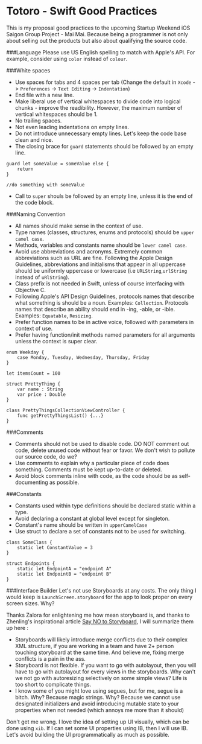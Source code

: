 # Totoro - Swift Good Practices

This is my proposal good practices to the upcoming Startup Weekend iOS Saigon Group Project - Mai Mai.
Because being a programmer is not only about selling out the products but also about qualifying the source code.

###Language
Please use US English spelling to match with Apple's API. For example, consider using `color` instead of `colour`.

###White spaces
* Use spaces for tabs and 4 spaces per tab (Change the default in `Xcode` -> `Preferences` -> `Text Editing` -> `Indentation`)
* End file with a new line.
* Make liberal use of vertical whitespaces to divide code into logical chunks - improve the readibility. However, the maximum number of vertical whitespaces should be 1.
* No trailing spaces.
* Not even leading indentations on empty lines.
* Do not introduce unnecessary empty lines. Let's keep the code base clean and nice.
* The closing brace for `guard` statements should be followed by an empty line.
```
guard let someValue = someValue else {
    return
}

//do something with someValue
```
* Call to `super` shouls be followed by an empty line, unless it is the end of the code block.

###Naming Convention
* All names should make sense in the context of use.
* Type names (classes, structures, enums and protocols) should be `upper camel case`.
* Methods, variables and constants name should be `lower camel case`.
* Avoid use abbreviations and acronyms. Extremely common abbreviations such as URL are fine. Following the Apple Design Guidelines, abbreviations and initialisms that appear in all uppercase should be uniformly uppercase or lowercase (i.e `URLString`,`urlString` instead of `uRlString`).
* Class prefix is not needed in Swift, unless of course interfacing with Objective C.
* Following Apple's API Design Guidelines, protocols names that describe what something is should be a noun. Examples: `Collection`. Protocols names that describe an ability should end in -ing, -able, or -ible. Examples: `Equatable`, `Resizing`.
* Prefer function names to be in active voice, followed with parameters in context of use.
* Prefer having function/init methods named parameters for all arguments unless the context is super clear.

```
enum Weekday {
    case Monday, Tuesday, Wednesday, Thursday, Friday
}

let itemsCount = 100

struct PrettyThing {
    var name : String
    var price : Double
}

class PrettyThingsCollectionViewController {
    func getPrettyThingsList() {...}
}
```

###Comments

* Comments should not be used to disable code. DO NOT comment out code, delete unused code without fear or favor. We don't wish to pollute our source code, do we?
* Use comments to explain why a particular piece of code does something. Comments must be kept up-to-date or deleted.
* Avoid block comments inline with code, as the code should be as self-documenting as possible.

###Constants
* Constants used within type definitions should be declared static within a type.
* Avoid declaring a constant at global level except for singleton.
* Constant's name should be written in `upperCamelCase`
* Use struct to declare a set of constants not to be used for switching.

```
class SomeClass {
    static let ConstantValue = 3
}

struct Endpoints {
    static let EndpointA = "endpoint A"
    static let EndpointB = "endpoint B"
}
```

###Interface Builder
Let's not use Storyboards at any costs. The only thing I would keep is `LaunchScreen.storyboard` for the app to look proper on every screen sizes. Why?

Thanks Zalora for enlightening me how mean storyboard is, and thanks to Zhenling's inspirational article [Say NO to Storyboard](https://medium.com/@tsaizhenling/say-no-to-storyboards-3048538ec359#.s3pfr8hz9), I will summarize them up here :
* Storyboards will likely introduce merge conflicts due to their complex XML structure, if you are working in a team and have 2+ person touching storyboard at the same time. And believe me, fixing merge conflicts is a pain in the ass.
* Storyboard is not flexible. If you want to go with autolayout, then you will have to go with autolayout for every views in the storyboards. Why can't we not go with autoresizing selectively on some simple views? Life is too short to complicate things.
* I know some of you might love using segues, but for me, segue is a bitch. Why? Because magic strings. Why? Because we cannot use designated initializers and avoid introducing mutable state to your properties when not needed (which annoys me more than it should)

Don't get me wrong. I love the idea of setting up UI visually, which can be done using `xib`. If I can set some UI properties using IB, then I will use IB. Let's avoid building the UI programmatically as much as possible.
